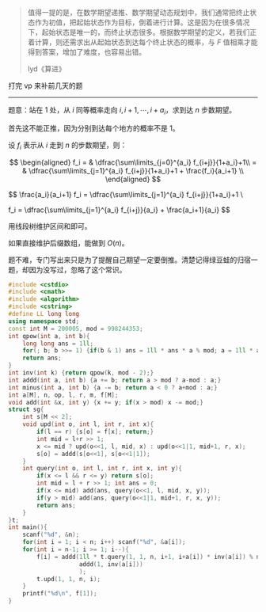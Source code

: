 > 值得一提的是，在数学期望递推、数学期望动态规划中，我们通常把终止状态作为初值，把起始状态作为目标，倒着进行计算。这是因为在很多情况下，起始状态是唯一的，而终止状态很多。根据数学期望的定义，若我们正着计算，则还需求出从起始状态到达每个终止状态的概率，与 $F$ 值相乘才能得到答案，增加了难度，也容易出错。
>
> lyd《算进》

打完 vp 来补前几天的题

---------

题意：站在 $1$ 处，从 $i$ 同等概率走向 $i,i+1,\cdots,i+a_i$，求到达 $n$ 步数期望。

首先这不能正推，因为分别到达每个地方的概率不是 $1$。

设 $f_i$ 表示从 $i$ 走到 $n$ 的步数期望，则：

$$
\begin{aligned}
f_i  = & \dfrac{\sum\limits_{j=0}^{a_i} f_{i+j}}{1+a_i}+1\\
     = & \dfrac{\sum\limits_{j=1}^{a_i} f_{i+j}}{1+a_i}+1 + \frac{f_i}{a_i+1} \\
\end{aligned}
$$

$$
\frac{a_i}{a_i+1} f_i  =  \dfrac{\sum\limits_{j=1}^{a_i} f_{i+j}}{1+a_i}+1 \\

f_i = \dfrac{\sum\limits_{j=1}^{a_i} f_{i+j}}{a_i} + \frac{a_i+1}{a_i}
$$

用线段树维护区间和即可。

如果直接维护后缀数组，能做到 $O(n)$。

题不难，专门写出来只是为了提醒自己期望一定要倒推。清楚记得绿豆蛙的归宿一题，却因为没写过，忽略了这个常识。

```cpp
#include <cstdio>
#include <cmath>
#include <algorithm>
#include <cstring>
#define LL long long
using namespace std;
const int M = 200005, mod = 998244353;
int qpow(int a, int b){
	long long ans = 1ll;
	for(; b; b >>= 1) {if(b & 1) ans = 1ll * ans * a % mod; a = 1ll * a * a % mod;}
	return ans;
}
int inv(int k) {return qpow(k, mod - 2);}
int addd(int a, int b) {a += b; return a > mod ? a-mod : a;}
int minus(int a, int b) {a -= b; return a < 0 ? a+mod : a;}
int a[M], n, op, l, r, m, f[M];
void add(int &x, int y) {x += y; if(x > mod) x -= mod;}
struct sg{
    int s[M << 2];
    void upd(int o, int l, int r, int x){
        if(l == r) {s[o] = f[x]; return;}
        int mid = l+r >> 1;
        x <= mid ? upd(o<<1, l, mid, x) : upd(o<<1|1, mid+1, r, x);
        s[o] = addd(s[o<<1], s[o<<1|1]);
    }
    int query(int o, int l, int r, int x, int y){
        if(x <= l && r <= y) return s[o];
        int mid = l + r >> 1; int ans = 0;
        if(x <= mid) add(ans, query(o<<1, l, mid, x, y));
        if(y > mid) add(ans, query(o<<1|1, mid+1, r, x, y));
        return ans;
    }
}t; 
int main(){
    scanf("%d", &n);
    for(int i = 1; i < n; i++) scanf("%d", &a[i]);
    for(int i = n-1; i >= 1; i--){
        f[i] = addd(1ll * t.query(1, 1, n, i+1, i+a[i]) * inv(a[i]) % mod,
                    addd(1, inv(a[i]))
                    );
        t.upd(1, 1, n, i);
    }
    printf("%d\n", f[1]);
}
```